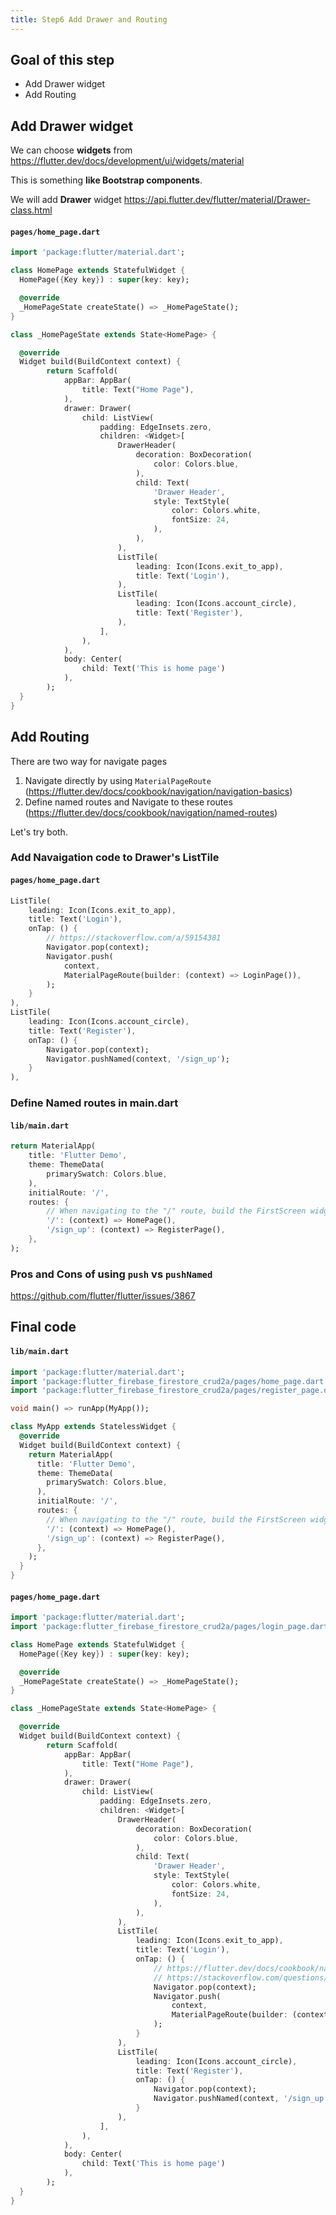 ```yaml
---
title: Step6 Add Drawer and Routing
---
```


## Goal of this step
- Add Drawer widget
- Add Routing

## Add Drawer widget
We can choose **widgets** from
https://flutter.dev/docs/development/ui/widgets/material

This is something **like Bootstrap components**.

We will add **Drawer** widget
https://api.flutter.dev/flutter/material/Drawer-class.html


#### `pages/home_page.dart`
```dart
import 'package:flutter/material.dart';

class HomePage extends StatefulWidget {
  HomePage({Key key}) : super(key: key);

  @override
  _HomePageState createState() => _HomePageState();
}

class _HomePageState extends State<HomePage> {

  @override
  Widget build(BuildContext context) {
		return Scaffold(
			appBar: AppBar(
				title: Text("Home Page"),
			),
			drawer: Drawer(
				child: ListView(
					padding: EdgeInsets.zero,
					children: <Widget>[
						DrawerHeader(
							decoration: BoxDecoration(
								color: Colors.blue,
							),
							child: Text(
								'Drawer Header',
								style: TextStyle(
									color: Colors.white,
									fontSize: 24,
								),
							),
						),
						ListTile(
							leading: Icon(Icons.exit_to_app),
							title: Text('Login'),
						),
						ListTile(
							leading: Icon(Icons.account_circle),
							title: Text('Register'),
						),
					],
				),
			),
			body: Center(
				child: Text('This is home page')
			),
		);
  }
}
```

## Add Routing
There are two way for navigate pages

1. Navigate directly by using `MaterialPageRoute`
(https://flutter.dev/docs/cookbook/navigation/navigation-basics)
2. Define named routes and Navigate to these routes
(https://flutter.dev/docs/cookbook/navigation/named-routes)

Let's try both.

### Add Navaigation code to Drawer's ListTile

#### `pages/home_page.dart`
```dart {4-12,17-19}
ListTile(
	leading: Icon(Icons.exit_to_app),
	title: Text('Login'),
	onTap: () {
		// https://stackoverflow.com/a/59154381
		Navigator.pop(context);
		Navigator.push(
			context,
			MaterialPageRoute(builder: (context) => LoginPage()),
		);
	}
),
ListTile(
	leading: Icon(Icons.account_circle),
	title: Text('Register'),
	onTap: () {
		Navigator.pop(context);
		Navigator.pushNamed(context, '/sign_up');
	}
),
```

### Define Named routes in main.dart

#### `lib/main.dart`
```dart {6-11}
return MaterialApp(
	title: 'Flutter Demo',
	theme: ThemeData(
		primarySwatch: Colors.blue,
	),
	initialRoute: '/',
	routes: {
		// When navigating to the "/" route, build the FirstScreen widget.
		'/': (context) => HomePage(),
		'/sign_up': (context) => RegisterPage(),
	},
);
```

### Pros and Cons of using `push` vs `pushNamed`
https://github.com/flutter/flutter/issues/3867

## Final code

#### `lib/main.dart`
```dart
import 'package:flutter/material.dart';
import 'package:flutter_firebase_firestore_crud2a/pages/home_page.dart';
import 'package:flutter_firebase_firestore_crud2a/pages/register_page.dart';

void main() => runApp(MyApp());

class MyApp extends StatelessWidget {
  @override
  Widget build(BuildContext context) {
    return MaterialApp(
      title: 'Flutter Demo',
      theme: ThemeData(
        primarySwatch: Colors.blue,
      ),
      initialRoute: '/',
      routes: {
        // When navigating to the "/" route, build the FirstScreen widget.
        '/': (context) => HomePage(),
        '/sign_up': (context) => RegisterPage(),
      },
    );
  }
}
```

#### `pages/home_page.dart`
```dart
import 'package:flutter/material.dart';
import 'package:flutter_firebase_firestore_crud2a/pages/login_page.dart';

class HomePage extends StatefulWidget {
  HomePage({Key key}) : super(key: key);

  @override
  _HomePageState createState() => _HomePageState();
}

class _HomePageState extends State<HomePage> {

  @override
  Widget build(BuildContext context) {
		return Scaffold(
			appBar: AppBar(
				title: Text("Home Page"),
			),
			drawer: Drawer(
				child: ListView(
					padding: EdgeInsets.zero,
					children: <Widget>[
						DrawerHeader(
							decoration: BoxDecoration(
								color: Colors.blue,
							),
							child: Text(
								'Drawer Header',
								style: TextStyle(
									color: Colors.white,
									fontSize: 24,
								),
							),
						),
						ListTile(
							leading: Icon(Icons.exit_to_app),
							title: Text('Login'),
							onTap: () {
								// https://flutter.dev/docs/cookbook/navigation/navigation-basics#2-navigate-to-the-second-route-using-navigatorpush
								// https://stackoverflow.com/questions/43807184/how-to-close-scaffolds-drawer-after-an-item-tap
								Navigator.pop(context);
								Navigator.push(
									context,
									MaterialPageRoute(builder: (context) => LoginPage()),
								);
							}
						),
						ListTile(
							leading: Icon(Icons.account_circle),
							title: Text('Register'),
							onTap: () {
								Navigator.pop(context);
								Navigator.pushNamed(context, '/sign_up');
							}
						),
					],
				),
			),
			body: Center(
				child: Text('This is home page')
			),
		);
  }
}
```

